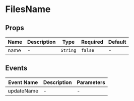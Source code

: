 # FilesName

## Props

<!-- @vuese:FilesName:props:start -->
|Name|Description|Type|Required|Default|
|---|---|---|---|---|
|name|-|`String`|`false`|-|

<!-- @vuese:FilesName:props:end -->


## Events

<!-- @vuese:FilesName:events:start -->
|Event Name|Description|Parameters|
|---|---|---|
|updateName|-|-|

<!-- @vuese:FilesName:events:end -->


